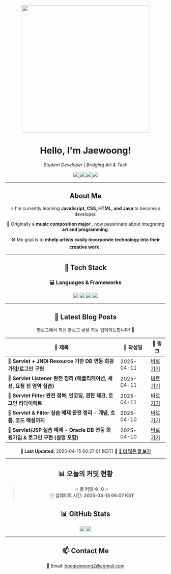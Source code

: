 
<div align="center">
  <img src="https://github.com/Jaewoong-Hwang/Jaewoong-Hwang/blob/main/Character.gif" width="400">
<h1 align="center" font-weight="bold">Hello, I'm Jaewoong! </h1>

<p align="center"><em>Student Developer | Bridging Art & Tech</em></p>

<p align="center">
  <a href="https://github.com/Jaewoong-Hwang">
    <img src="https://img.shields.io/github/followers/Jaewoong-Hwang?label=Follow&style=social" />
  </a>
  <a href="https://velog.io/@mypalebluedot29/posts">
    <img src="https://img.shields.io/badge/Velog-20C997?style=flat-square&logo=velog&logoColor=white"/>
  </a>
  <a href="https://www.youtube.com/@boogiewoong2819">
    <img src="https://img.shields.io/badge/YouTube-FF0000?style=flat-square&logo=youtube&logoColor=white"/>
  </a>
  <a href="https://www.instagram.com/boogie_woong2">
    <img src="https://img.shields.io/badge/Instagram-E4405F?style=flat-square&logo=instagram&logoColor=white"/>
  </a>
</p>

---

## About Me
 <p>🔥 I'm currently learning <strong>JavaScript, CSS, HTML, and Java</strong> to become a developer.</p>
 <p>🎨 Originally a <strong>music composition major</strong> , now passionate about integrating <strong>art and programming</strong>.</p>
 <p>🛠 My goal is to <strong>mhelp artists easily incorporate technology into their creative work</strong> .</p>

---

## 🚀 Tech Stack
### 💻 Languages & Frameworks
<p>
  <img src="https://img.shields.io/badge/JavaScript-F7DF1E?style=for-the-badge&logo=javascript&logoColor=black"/>
  <img src="https://img.shields.io/badge/CSS3-1572B6?style=for-the-badge&logo=css3&logoColor=white"/>
  <img src="https://img.shields.io/badge/HTML5-E34F26?style=for-the-badge&logo=html5&logoColor=white"/>
  <img src="https://img.shields.io/badge/Java-007396?style=for-the-badge&logo=java&logoColor=white"/>
</p>

---



## 📝 Latest Blog Posts
 벨로그에서 최신 블로그 글을 자동 업데이트합니다! 🚀

<!-- BLOG-POST-LIST:START -->
| 📝 제목 | 📅 작성일 | 🔗 링크 |
|---------|------------------|---------|
| **📌 Servlet + JNDI Resource 기반 DB 연동 회원가입/로그인 구현** | 2025-04-11 | [바로가기](https://velog.io/@mypalebluedot29/Servlet-JNDI-Resource-기반-DB-연동-회원가입로그인-구현-bfmutmjy) |
| **📌 Servlet Listener 완전 정리 (애플리케이션, 세션, 요청 전 영역 실습)** | 2025-04-11 | [바로가기](https://velog.io/@mypalebluedot29/Servlet-Listener-완전-정리-애플리케이션-세션-요청-전-영역-실습) |
| **📌 Servlet Filter 완전 정복: 인코딩, 권한 체크, 로그인 리다이렉트** | 2025-04-11 | [바로가기](https://velog.io/@mypalebluedot29/Servlet-Filter-완전-정복-인코딩-권한-체크-로그인-리다이렉트-60o1x2up) |
| **📌 Servlet & Filter 실습 예제 완전 정리 - 개념, 흐름, 코드 해설까지** | 2025-04-10 | [바로가기](https://velog.io/@mypalebluedot29/Servlet-Filter-실습-예제-완전-정리-개념-흐름-코드-해설까지) |
| **📌 Servlet/JSP 실습 예제 - Oracle DB 연동 회원가입 & 로그인 구현 (설명 포함)** | 2025-04-10 | [바로가기](https://velog.io/@mypalebluedot29/ServletJSP-실습-예제-Oracle-DB-연동-회원가입-로그인-구현-설명-포함-jdgk6ji8) |

📅 **Last Updated:** 2025-04-15 00:27:01 (KST)
🔗 **[📖 더 많은 글 보기](https://velog.io/@mypalebluedot29)**
<!-- BLOG-POST-LIST:END -->




---














































































































































































































































































































































































































































































































## 📊 오늘의 커밋 현황
> 🔥 **총 커밋 수:** **0** 🔥  
> 🕒 **업데이트 시간:** **2025-04-15 06:07 KST**

## 📊 GitHub Stats
<p align="center">
  <img src="https://github-readme-stats.vercel.app/api?username=Jaewoong-Hwang&show_icons=true&theme=tokyonight"/>
  <img src="https://github-readme-streak-stats.herokuapp.com/?user=Jaewoong-Hwang&theme=tokyonight"/>
</p>


---

## 📫 Contact Me
 📧 Email: boogiewoong2@egmail.com 

</div>





